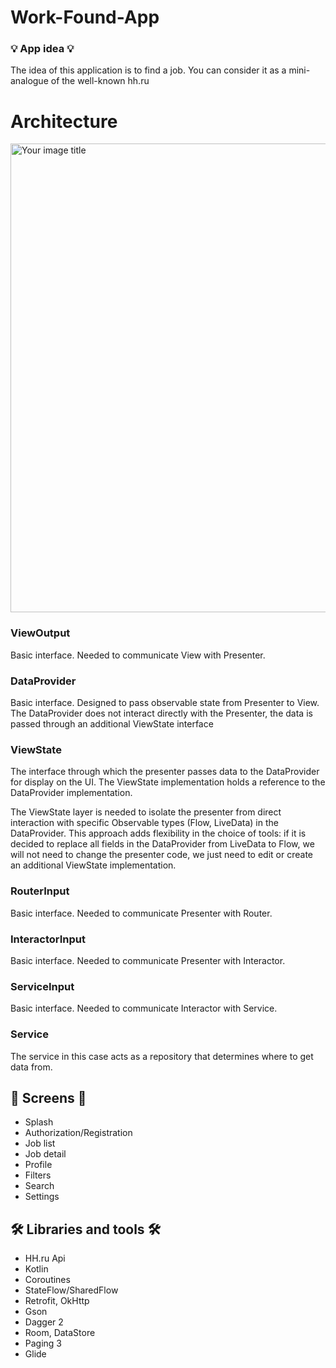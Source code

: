 # Work-Found-App

### 💡 App idea 💡
The idea of this application is to find a job. You can consider it as a mini-analogue of the well-known hh.ru

##

# Architecture
<img src="https://github.com/Mr-Ratatu/Work-Found-App/blob/AN-02_work_list_screen/images/architecture.png" alt="Your image title" width="750"/>

### ViewOutput
Basic interface. Needed to communicate View with Presenter.

### DataProvider
Basic interface.
Designed to pass observable state from Presenter to View. The DataProvider does not interact directly with the Presenter, the data is passed through an additional ViewState interface

### ViewState
The interface through which the presenter passes data to the DataProvider for display on the UI.
The ViewState implementation holds a reference to the DataProvider implementation.

The ViewState layer is needed to isolate the presenter from direct interaction with specific Observable types (Flow, LiveData) in the DataProvider.
This approach adds flexibility in the choice of tools: if it is decided to replace all fields in the DataProvider from LiveData to Flow, we will not need to change the presenter code, we just need to edit or create an additional ViewState implementation.

### RouterInput
Basic interface. Needed to communicate Presenter with Router.

### InteractorInput
Basic interface. Needed to communicate Presenter with Interactor.

### ServiceInput
Basic interface. Needed to communicate Interactor with Service.

### Service
The service in this case acts as a repository that determines where to get data from.

##

## 📱 Screens 📱

* Splash
* Authorization/Registration
* Job list
* Job detail
* Profile
* Filters
* Search
* Settings

##

##  🛠 Libraries and tools 🛠

* HH.ru Api
* Kotlin
* Coroutines
* StateFlow/SharedFlow
* Retrofit, OkHttp
* Gson
* Dagger 2
* Room, DataStore
* Paging 3
* Glide
